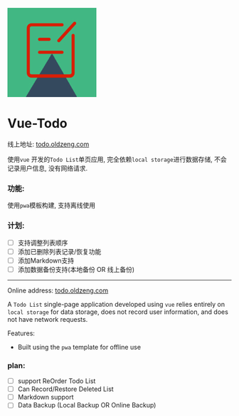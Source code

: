 ![logo](./src/assets/logo.jpg)
# Vue-Todo

线上地址: [todo.oldzeng.com](http://todo.oldzeng.com)

使用`vue` 开发的`Todo List`单页应用, 完全依赖`local storage`进行数据存储, 不会记录用户信息, 没有网络请求.


### 功能:
使用`pwa`模板构建, 支持离线使用

### 计划:
* [ ] 支持调整列表顺序
* [ ] 添加已删除列表记录/恢复功能
* [ ] 添加Markdown支持
* [ ] 添加数据备份支持(本地备份 OR 线上备份)

---

Online address: [todo.oldzeng.com](http://todo.oldzeng.com)

A `Todo List` single-page application developed using `vue` relies entirely on `local storage` for data storage, does not record user information, and does not have network requests.

Features:
* Built using the `pwa` template for offline use

### plan:
* [ ] support ReOrder Todo List
* [ ] Can Record/Restore Deleted List
* [ ] Markdown support
* [ ] Data Backup (Local Backup OR Online Backup)